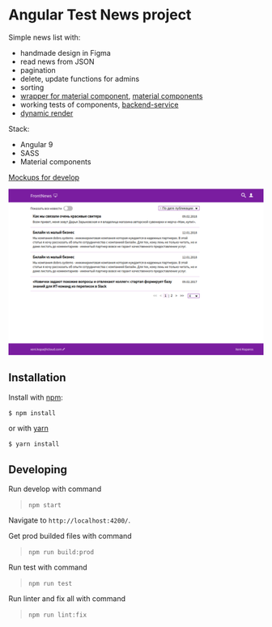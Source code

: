 # Angular Test News project

Simple news list with:
- handmade design in Figma
- read news from JSON
- pagination
- delete, update functions for admins
- sorting
- [wrapper for material component](src/app/shared/confirm-modal/), [material components](src/app/core/notification/notification.service.ts)
- working tests of components, [backend-service](src/app/core/backend/news/news-backend.service.spec.ts)
- [dynamic render](src/app/modules/news/news.service.ts)

Stack:
- Angular 9
- SASS
- Material components

[Mockups for develop](https://github.com/xenikopa/angular-test-news/tree/master/src/assets/mockups)

![Project view](src/assets/mockups/project-view.png)

## Installation

Install with [npm](http://www.npmjs.com/):

```sh
$ npm install
```
or with [yarn](https://yarnpkg.com/)
```sh
$ yarn install
```

## Developing

Run develop with command

>`npm start`

Navigate to `http://localhost:4200/`.

Get prod builded files with command
>`npm run build:prod`

Run test with command

>`npm run test`

Run linter and fix all with command

>`npm run lint:fix`
